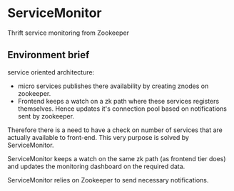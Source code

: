 # ServiceMonitor
Thrift service monitoring from Zookeeper

## Environment brief
service oriented architecture: 
- micro services publishes there availability by creating znodes on zookeeper.
- Frontend keeps a watch on a zk path where these services registers themselves. Hence updates it's connection pool based on notifications sent by zookeeper.

Therefore there is a need to have a check on number of services that are actually available to front-end. This very purpose is solved by ServiceMonitor.

ServiceMonitor keeps a watch on the same zk path (as frontend tier does) and updates the monitoring dashboard on the required data.

ServiceMonitor relies on Zookeeper to send necessary notifications.
